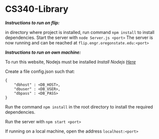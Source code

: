 # CS340-Library
***Instructions to run on flip:***

in directory where project is installed, run command `npm install` to install dependencies.
Start the server with `node Server.js <port>`
The server is now running and can be reached at `flip.engr.oregonstate.edu:<port>`

***Instructions to run on own machine:***

To run this website, Nodejs must be installed
*Install Nodejs [Here](https://nodejs.org/en/)*

Create a file config.json such that:
```
{
	"dbhost" : <DB_HOST>,
	"dbuser" : <DB_USER>,
	"dbpass" : <DB_PASS>
}
```

Run the command `npm install` in the root directory to install the required dependencies.

Run the server with `npm start <port>` 

If running on a local machine, open the address
`localhost:<port>`
